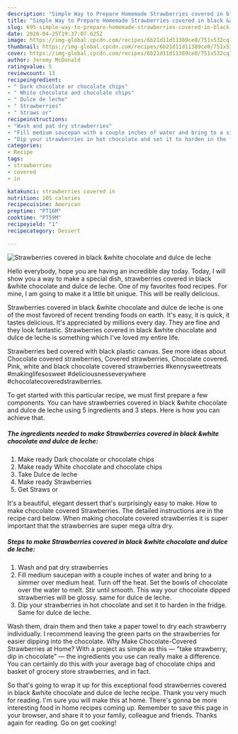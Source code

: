 ```yaml
---
description: "Simple Way to Prepare Homemade Strawberries covered in black &amp;amp;white chocolate and dulce de leche"
title: "Simple Way to Prepare Homemade Strawberries covered in black &amp;amp;white chocolate and dulce de leche"
slug: 695-simple-way-to-prepare-homemade-strawberries-covered-in-black-and-amp-white-chocolate-and-dulce-de-leche
date: 2020-04-25T19:37:07.625Z
image: https://img-global.cpcdn.com/recipes/6b21d11d11389ce0/751x532cq70/strawberries-covered-in-black-white-chocolate-and-dulce-de-leche-recipe-main-photo.jpg
thumbnail: https://img-global.cpcdn.com/recipes/6b21d11d11389ce0/751x532cq70/strawberries-covered-in-black-white-chocolate-and-dulce-de-leche-recipe-main-photo.jpg
cover: https://img-global.cpcdn.com/recipes/6b21d11d11389ce0/751x532cq70/strawberries-covered-in-black-white-chocolate-and-dulce-de-leche-recipe-main-photo.jpg
author: Jeremy McDonald
ratingvalue: 5
reviewcount: 13
recipeingredient:
- " Dark chocolate or chocolate chips"
- " White chocolate and chocolate chips"
- " Dulce de leche"
- " Strawberries"
- " Straws or"
recipeinstructions:
- "Wash and pat dry strawberries"
- "Fill medium saucepan with a couple inches of water and bring to a simmer over medium heat. Turn off the heat. Set the bowls of chocolate over the water to melt. Stir until smooth. This way your chocolate dipped strawberries will be glossy. same for dulce de leche."
- "Dip your strawberries in hot chocolate and set it to harden in the fridge. Same for dulce de leche."
categories:
- Recipe
tags:
- strawberries
- covered
- in

katakunci: strawberries covered in 
nutrition: 105 calories
recipecuisine: American
preptime: "PT16M"
cooktime: "PT59M"
recipeyield: "1"
recipecategory: Dessert

---
```



![Strawberries covered in black &amp;white chocolate and dulce de leche](https://img-global.cpcdn.com/recipes/6b21d11d11389ce0/751x532cq70/strawberries-covered-in-black-white-chocolate-and-dulce-de-leche-recipe-main-photo.jpg)

Hello everybody, hope you are having an incredible day today. Today, I will show you a way to make a special dish, strawberries covered in black &amp;white chocolate and dulce de leche. One of my favorites food recipes. For mine, I am going to make it a little bit unique. This will be really delicious.

Strawberries covered in black &amp;white chocolate and dulce de leche is one of the most favored of recent trending foods on earth. It's easy, it is quick, it tastes delicious. It's appreciated by millions every day. They are fine and they look fantastic. Strawberries covered in black &amp;white chocolate and dulce de leche is something which I've loved my entire life.

Strawberries bed covered with black plastic canvas. See more ideas about Chocolate covered strawberries, Covered strawberries, Chocolate covered. Pink, white and black chocolate covered strawberries #kennysweettreats #makinglifesosweet #deliciousnesseverywhere #chocolatecoveredstrawberries.


To get started with this particular recipe, we must first prepare a few components. You can have strawberries covered in black &amp;white chocolate and dulce de leche using 5 ingredients and 3 steps. Here is how you can achieve that.

<!--inarticleads1-->

##### The ingredients needed to make Strawberries covered in black &amp;white chocolate and dulce de leche:

1. Make ready  Dark chocolate or chocolate chips
1. Make ready  White chocolate and chocolate chips
1. Take  Dulce de leche
1. Make ready  Strawberries
1. Get  Straws or


It&#39;s a beautiful, elegant dessert that&#39;s surprisingly easy to make. How to make chocolate covered Strawberries. The detailed instructions are in the recipe card below. When making chocolate covered strawberries it is super important that the strawberries are super mega ultra dry. 

<!--inarticleads2-->

##### Steps to make Strawberries covered in black &amp;white chocolate and dulce de leche:

1. Wash and pat dry strawberries
1. Fill medium saucepan with a couple inches of water and bring to a simmer over medium heat. Turn off the heat. Set the bowls of chocolate over the water to melt. Stir until smooth. This way your chocolate dipped strawberries will be glossy. same for dulce de leche.
1. Dip your strawberries in hot chocolate and set it to harden in the fridge. Same for dulce de leche.


Wash them, drain them and then take a paper towel to dry each strawberry individually. I recommend leaving the green parts on the strawberries for easier dipping into the chocolate. Why Make Chocolate-Covered Strawberries at Home? With a project as simple as this — &#34;take strawberry, dip in chocolate&#34; — the ingredients you use can really make a difference. You can certainly do this with your average bag of chocolate chips and basket of grocery store strawberries, and in fact. 

So that's going to wrap it up for this exceptional food strawberries covered in black &amp;white chocolate and dulce de leche recipe. Thank you very much for reading. I'm sure you will make this at home. There's gonna be more interesting food in home recipes coming up. Remember to save this page in your browser, and share it to your family, colleague and friends. Thanks again for reading. Go on get cooking!
